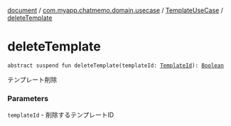 [document](../../index.md) / [com.myapp.chatmemo.domain.usecase](../index.md) / [TemplateUseCase](index.md) / [deleteTemplate](./delete-template.md)

# deleteTemplate

`abstract suspend fun deleteTemplate(templateId: `[`TemplateId`](../../com.myapp.chatmemo.domain.model.value/-template-id/index.md)`): `[`Boolean`](https://kotlinlang.org/api/latest/jvm/stdlib/kotlin/-boolean/index.html)

テンプレート削除

### Parameters

`templateId` - 削除するテンプレートID